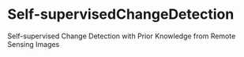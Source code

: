 # Self-supervisedChangeDetection
Self-supervised Change Detection with Prior Knowledge from Remote Sensing Images
